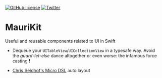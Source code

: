 [![GitHub license](https://img.shields.io/github/license/mchirino89/MauriNet?style=flat-square)](https://github.com/mchirino89/MauriNet/blob/main/LICENSE)
[![Twitter](https://img.shields.io/twitter/url?url=https%3A%2F%2Ftwitter.com%2FChirino89M)](https://twitter.com/intent/tweet?text=Wow:&url=https%3A%2F%2Fgithub.com%2Fmchirino89%2FMauriNet)

# MauriKit

Useful and reusable components related to UI in Swift

- Dequeue your `UITableView`/`UICollectionView` in a typesafe way. Avoid the _guard-let-else_ dance altogether or even worse: the infamous force casting **!**

- [Chris Seidhof's Micro DSL](http://chris.eidhof.nl/post/micro-autolayout-dsl/) auto layout

